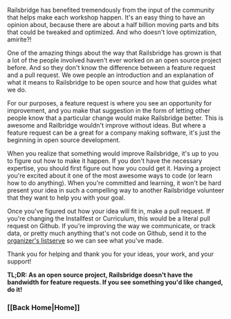 Railsbridge has benefited tremendously from the input of the community that helps make each workshop happen. It's an easy thing to have an opinion about, because there are about a half billion moving parts and bits that could be tweaked and optimized. And who doesn't love optimization, amirite?!

One of the amazing things about the way that Railsbridge has grown is that a lot of the people involved haven't ever worked on an open source project before. And so they don't know the difference between a feature request and a pull request. We owe people an introduction and an explanation of what it means to Railsbridge to be open source and how that guides what we do. 

For our purposes, a feature request is where you see an opportunity for improvement, and you make that suggestion in the form of letting other people know that a particular change would make Railsbridge better. This is awesome and Railbridge wouldn't improve without ideas. But where a feature request can be a great for a company making software, it's just the beginning in open source development. 

When you realize that something would improve Railsbridge, it's up to you to figure out how to make it happen. If you don't have the necessary expertise,  you should first figure out how you could get it. Having a project you're excited about it one of the most awesome ways to code (or learn how to do anything). When you're committed and learning, it won't be hard present your idea in such a compelling way to another Railsbridge volunteer that they want to help you with your goal. 

Once you've figured out how your idea will fit in, make a pull request. If you're changing the Installfest or Curriculum, this would be a literal pull request on Github. If you're improving the way we communicate, or track data, or pretty much anything that's not code on Github, send it to the [organizer's listserve](https://groups.google.com/forum/#!forum/railsbridge-workshops) so we can see what you've made. 

Thank you for helping and thank you for your ideas, your work, and your support!

**TL;DR: As an open source project, Railsbridge doesn't have the bandwidth for feature requests. If you see something you'd like changed, do it!**

### [[Back Home|Home]]